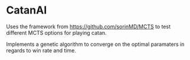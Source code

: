 # CatanAI

Uses the framework from https://github.com/sorinMD/MCTS to test different MCTS options for playing catan.

Implements a genetic algorithm to converge on the optimal paramaters in regards to win rate and time.

